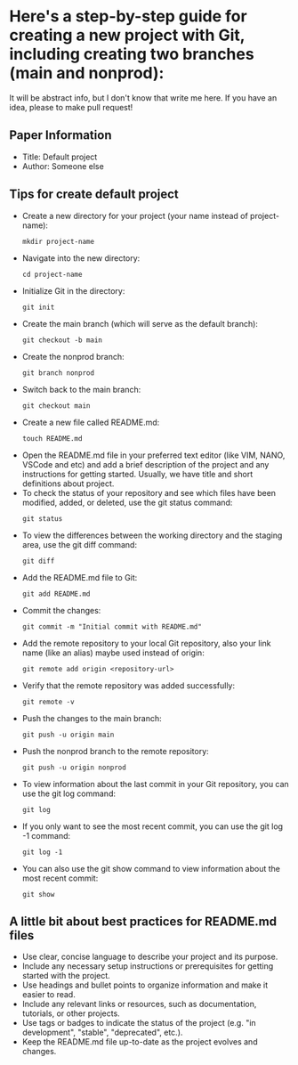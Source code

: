 Here's a step-by-step guide for creating a new project with Git, including creating two branches (main and nonprod):
===
It will be abstract info, but I don't know that write me here. If you have an idea, please to make pull request!

## Paper Information
- Title: Default project
- Author: Someone else

##  Tips for create default project
- Create a new directory for your project (your name instead of project-name):
  ```
  mkdir project-name
  ```
- Navigate into the new directory:
  ```
  cd project-name
  ```
- Initialize Git in the directory:
  ```
  git init
  ```
- Create the main branch (which will serve as the default branch):
  ```
  git checkout -b main
  ```
- Create the nonprod branch:
  ```
  git branch nonprod
  ```
- Switch back to the main branch:
  ```
  git checkout main
  ```
- Create a new file called README.md:
  ```
  touch README.md
  ```
- Open the README.md file in your preferred text editor (like VIM, NANO, VSCode and etc) and add a brief description of the project and any instructions for getting started. Usually, we have title and short definitions about project.
- To check the status of your repository and see which files have been modified, added, or deleted, use the git status command:
  ```
  git status
  ```
- To view the differences between the working directory and the staging area, use the git diff command:
  ```
  git diff
  ```
- Add the README.md file to Git:
  ```
  git add README.md
  ```
- Commit the changes:
  ```
  git commit -m "Initial commit with README.md"
  ```
- Add the remote repository to your local Git repository, also your link name (like an alias) maybe used instead of origin:
  ```
  git remote add origin <repository-url>
  ```
- Verify that the remote repository was added successfully:
  ```
  git remote -v
  ```
- Push the changes to the main branch:
  ```
  git push -u origin main
  ```
- Push the nonprod branch to the remote repository:
  ```
  git push -u origin nonprod
  ```
- To view information about the last commit in your Git repository, you can use the git log command:
  ```
  git log
  ```
- If you only want to see the most recent commit, you can use the git log -1 command:
  ```
  git log -1
  ```
- You can also use the git show command to view information about the most recent commit:
  ```
  git show
  ```

## A little bit about best practices for README.md files

- Use clear, concise language to describe your project and its purpose.
- Include any necessary setup instructions or prerequisites for getting started with the project.
- Use headings and bullet points to organize information and make it easier to read.
- Include any relevant links or resources, such as documentation, tutorials, or other projects.
- Use tags or badges to indicate the status of the project (e.g. "in development", "stable", "deprecated", etc.).
- Keep the README.md file up-to-date as the project evolves and changes.